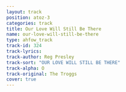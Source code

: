 ```yaml
---
layout: track
position: atoz-3
categories: track
title: Our Love Will Still Be There
name: our-love-will-still-be-there
type: ahfow_track
track-id: 324
track-lyrics: 
track-author: Reg Presley
track-sort: "OUR LOVE WILL STILL BE THERE"
track-alpha: O
track-original: The Troggs
cover: true
---
```

